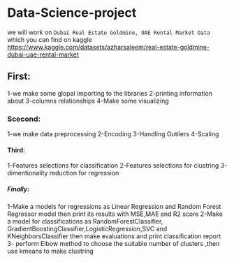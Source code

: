 # Data-Science-project
we will work on `Dubai Real Estate Goldmine, UAE Rental Market Data` which you can find on kaggle https://www.kaggle.com/datasets/azharsaleem/real-estate-goldmine-dubai-uae-rental-market
## First:
1-we make some glopal importing to the libraries 
2-printing information about
3-columns relationships
4-Make some visualizing
### Scecond:
1-we make data preprocessing
2-Encoding
3-Handling Outilers
4-Scaling
#### Third:
1-Features selections for classification
2-Features selections for clustring
3-dimentionality reduction for regression
##### Finally:
1-Make a models for regressions as Linear Regression and Random Forest Regressor model then print its results with MSE,MAE and R2 score
2-Make a model for classifications as RandomForestClassifier, GradientBoostingClassifier,LogisticRegression,SVC and KNeighborsClassifier then make evaluations and print classification report
3- perform Elbow method to choose the suitable number of clusters ,then use kmeans to make clustring
